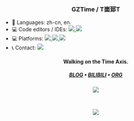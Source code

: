 <h3 align="center"> GZTime / T崮郅T</h3>

<p align="left">
<ul>
    <li>💬 Languages: zh-cn, en.</li>
    <li>💻 Code editors / IDEs:
        <a href="https://code.visualstudio.com/">
            <img
                src="https://img.shields.io/badge/-Visual%20Studio%20Code-007ACC?style=for-the-badge&logo=Visual-Studio-Code&logoColor=white" />
        </a>
        <a href="https://visualstudio.microsoft.com/vs/">
            <img
                src="https://img.shields.io/badge/-Visual%20Studio-5C2D91?style=for-the-badge&logo=Visual-Studio&logoColor=white" />
        </a>
    </li>
    <li>💻 Platforms:
        <a href="https://www.microsoft.com/windows/">
            <img src="https://img.shields.io/badge/-Windows%2010-0078D6?style=for-the-badge&logo=Windows&logoColor=white" />
        </a>
        <a href="https://www.apple.com/ipados/">
            <img src="https://img.shields.io/badge/-iPadOS%2014-999999?style=for-the-badge&logo=Apple&logoColor=white" />
        </a>
        <a href="https://www.android.com/">
            <img src="https://img.shields.io/badge/-Android%2011-3DDC84?style=for-the-badge&logo=Android&logoColor=white" />
        </a>
    </li>
    <li>📞 Contact:
        <a href="https://t.me/GZ_Time">
            <img src="https://img.shields.io/badge/-GZTime-2CA5E0?style=for-the-badge&logo=telegram&logoColor=white" />
        </a>
    </li>
</ul>

<h4 align="center">Walking on the Time Axis.</h4>

<h5 align="center">
  <a href="https://blog.gztime.cc/">BLOG</a> •
  <a href="https://space.bilibili.com/14793124">BILIBILI</a> •
  <a href="https://github.com/manim-kindergarten">ORG</a>
</h5>

<p align="center">
    <img src="https://github-readme-stats.vercel.app/api/top-langs/?username=GZTimeWalker&hide=html&count_private=true&theme=gruvbox&show_icons=true">
</p>
<br/>
<p align="center">
    <img src="https://github-readme-stats.vercel.app/api?username=GZTimeWalker&show_icons=true&count_private=true&line_height=27&theme=gruvbox&show_icons=true">
</p>


